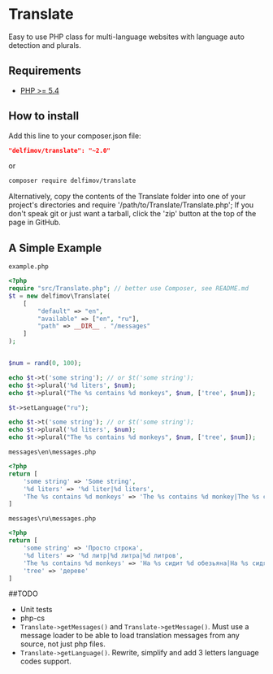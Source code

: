 # Translate

Easy to use PHP class for multi-language websites with language auto detection and plurals.

## Requirements

 * [PHP >= 5.4](http://www.php.net/)

## How to install

Add this line to your composer.json file:

```json
"delfimov/translate": "~2.0"
```

or

```sh
composer require delfimov/translate
```

Alternatively, copy the contents of the Translate folder into one of 
your project's directories and require '/path/to/Translate/Translate.php';
If you don't speak git or just want a tarball, click the 'zip' button at the top of the page in GitHub.

## A Simple Example

`example.php`
```php
<?php
require "src/Translate.php"; // better use Composer, see README.md
$t = new delfimov\Translate(
    [
        "default" => "en",
        "available" => ["en", "ru"],
        "path" => __DIR__ . "/messages"
    ]
);


$num = rand(0, 100);

echo $t->t('some string'); // or $t('some string');
echo $t->plural('%d liters', $num);
echo $t->plural("The %s contains %d monkeys", $num, ['tree', $num]);

$t->setLanguage("ru");

echo $t->t('some string'); // or $t('some string');
echo $t->plural('%d liters', $num);
echo $t->plural("The %s contains %d monkeys", $num, ['tree', $num]);
```

`messages\en\messages.php`
```php
<?php
return [
    'some string' => 'Some string',
    '%d liters' => '%d liter|%d liters',
    'The %s contains %d monkeys' => 'The %s contains %d monkey|The %s contains %d monkeys',
]
```

`messages\ru\messages.php`
```php
<?php
return [
    'some string' => 'Просто строка',
    '%d liters' => '%d литр|%d литра|%d литров',
    'The %s contains %d monkeys' => 'На %s сидит %d обезьяна|На %s сидят %d обезьяны|На %s сидят %d обезьян',
    'tree' => 'дереве'
]
```

##TODO

 * Unit tests
 * php-cs
 * `Translate->getMessages()` and `Translate->getMessage()`. Must use a message loader to be able to load translation messages from any source, not just php files.
 * `Translate->getLanguage()`. Rewrite, simplify and add 3 letters language codes support.  
 